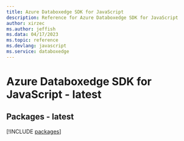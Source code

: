 ```yaml
---
title: Azure Databoxedge SDK for JavaScript
description: Reference for Azure Databoxedge SDK for JavaScript
author: xirzec
ms.author: jeffish
ms.data: 04/17/2023
ms.topic: reference
ms.devlang: javascript
ms.service: databoxedge
---
```

# Azure Databoxedge SDK for JavaScript - latest
## Packages - latest
[!INCLUDE [packages](databoxedge-index.md)]